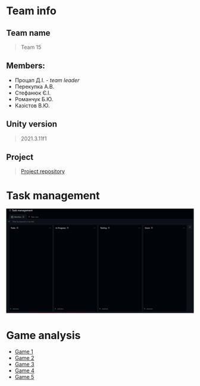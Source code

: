# Team info

## Team name
> Team 15

## Members:
- Процап Д.І. *- team leader*
- Перекупка А.В.
- Стефанюк Є.І.
- Романчук Б.Ю.
- Казістов В.Ю.

## Unity version
> 2021.3.11f1

## Project
> [Project repository](https://github.com/gamedev-team-15/game)

# Task management
![Task board](images/taskmanagement.png)

# Game analysis
- [Game 1](games/g1.md)
- [Game 2](games/g2.md)
- [Game 3](games/g3.md)
- [Game 4](games/g4.md)
- [Game 5](games/g5.md)